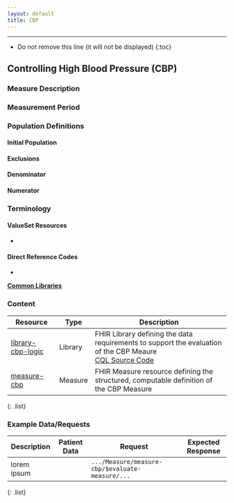 ```yaml
---
layout: default
title: CBP
---
```


---

<!-- TOC  the css styling for this is \pages\assets\css\project.css under 'markdown-toc'-->

* Do not remove this line (it will not be displayed)
{:toc}

## Controlling High Blood Pressure (CBP)

### Measure Description

### Measurement Period

### Population Definitions

#### Initial Population

#### Exclusions

#### Denominator 

#### Numerator 

### Terminology

#### ValueSet Resources

* 

#### Direct Reference Codes

* 

**[Common Libraries](common-libraries.html)**

### Content

| Resource | Type | Description |
| --- | --- | ------ |
| [library-cbp-logic](Library-library-wcc-aba-logic.html) | Library | FHIR Library defining the data requirements to support the evaluation of the CBP Meaure <br/> [CQL Source Code](cbp-cql.html) |
| [measure-cbp](Measure-measure-wcc-aba.html) | Measure | FHIR Measure resource defining the structured, computable definition of the CBP Measure |
{: .list} 

### Example Data/Requests

| Description | Patient Data | Request | Expected Response |
| ------ | ---- | ------ | --- |
| lorem ipsum |  | `.../Measure/measure-cbp/$evaluate-measure/...` |  |
{: .list} 
